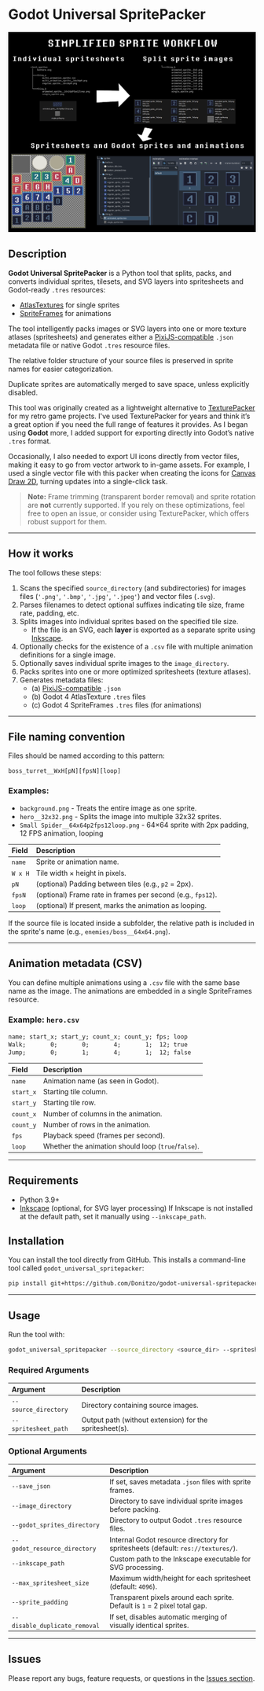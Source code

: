 # Godot Universal SpritePacker

![Example](https://github.com/Donitzo/godot-universal-spritepacker/blob/main/example.png)

## Description

**Godot Universal SpritePacker** is a Python tool that splits, packs, and converts individual sprites, tilesets, and SVG layers into spritesheets and Godot-ready `.tres` resources:
* [AtlasTextures](https://docs.godotengine.org/en/stable/classes/class_atlastexture.html) for single sprites
* [SpriteFrames](https://docs.godotengine.org/en/stable/classes/class_spriteframes.html) for animations

The tool intelligently packs images or SVG layers into one or more texture atlases (spritesheets) and generates either a [PixiJS-compatible](https://github.com/pixijs/pixijs/blob/main/packages/spritesheet/src/Spritesheet.ts) `.json` metadata file or native Godot `.tres` resource files.

The relative folder structure of your source files is preserved in sprite names for easier categorization.

Duplicate sprites are automatically merged to save space, unless explicitly disabled.

This tool was originally created as a lightweight alternative to [TexturePacker](https://www.codeandweb.com/texturepacker) for my retro game projects. I've used TexturePacker for years and think it’s a great option if you need the full range of features it provides. As I began using **Godot** more, I added support for exporting directly into Godot’s native `.tres` format.

Occasionally, I also needed to export UI icons directly from vector files, making it easy to go from vector artwork to in-game assets. For example, I used a single vector file with this packer when creating the icons for [Canvas Draw 2D](https://donitz.itch.io/canvas-draw-2d), turning updates into a single-click task.

> **Note:** Frame trimming (transparent border removal) and sprite rotation are **not** currently supported. If you rely on these optimizations, feel free to open an issue, or consider using TexturePacker, which offers robust support for them.
---

## How it works

The tool follows these steps:

1. Scans the specified `source_directory` (and subdirectories) for images files (`'.png'`, `'.bmp'`, `'.jpg'`, `'.jpeg'`) and vector files (`.svg`).
2. Parses filenames to detect optional suffixes indicating tile size, frame rate, padding, etc.
3. Splits images into individual sprites based on the specified tile size.
   - If the file is an SVG, each **layer** is exported as a separate sprite using [Inkscape](https://inkscape.org/).
4. Optionally checks for the existence of a `.csv` file with multiple animation definitions for a single image.
5. Optionally saves individual sprite images to the `image_directory`.
6. Packs sprites into one or more optimized spritesheets (texture atlases).
7. Generates metadata files:
   - (a) [PixiJS-compatible](https://github.com/pixijs/pixijs/blob/main/packages/spritesheet/src/Spritesheet.ts) `.json`
   - (b) Godot 4 AtlasTexture `.tres` files
   - (c) Godot 4 SpriteFrames `.tres` files (for animations)

---

## File naming convention

Files should be named according to this pattern:

```
boss_turret__WxH[pN][fpsN][loop]
```

### Examples:
- `background.png` - Treats the entire image as one sprite.
- `hero__32x32.png` - Splits the image into multiple 32x32 sprites.
- `Small Spider__64x64p2fps12loop.png` - 64×64 sprite with 2px padding, 12 FPS animation, looping

| Field   | Description                                                 |
|:--------|:------------------------------------------------------------|
| `name`  | Sprite or animation name.                                   |
| `W x H` | Tile width × height in pixels.                              |
| `pN`    | (optional) Padding between tiles (e.g., `p2` = 2px).        |
| `fpsN`  | (optional) Frame rate in frames per second (e.g., `fps12`). |
| `loop`  | (optional) If present, marks the animation as looping.      |

If the source file is located inside a subfolder, the relative path is included in the sprite's name (e.g., `enemies/boss__64x64.png`).

---

## Animation metadata (CSV)

You can define multiple animations using a `.csv` file with the same base name as the image. The animations are embedded in a single SpriteFrames resource.

### Example: `hero.csv`
```
name; start_x; start_y; count_x; count_y; fps; loop
Walk;       0;       0;       4;       1;  12; true
Jump;       0;       1;       4;       1;  12; false
```

| Field     | Description                                         |
|:----------|:----------------------------------------------------|
| `name`    | Animation name (as seen in Godot).                  |
| `start_x` | Starting tile column.                               |
| `start_y` | Starting tile row.                                  |
| `count_x` | Number of columns in the animation.                 |
| `count_y` | Number of rows in the animation.                    |
| `fps`     | Playback speed (frames per second).                 |
| `loop`    | Whether the animation should loop (`true`/`false`). |

---

## Requirements

- Python 3.9+
- [Inkscape](https://inkscape.org/) (optional, for SVG layer processing)
  If Inkscape is not installed at the default path, set it manually using `--inkscape_path`.

## Installation

You can install the tool directly from GitHub. This installs a command-line tool called `godot_universal_spritepacker`:

```bash
pip install git+https://github.com/Donitzo/godot-universal-spritepacker.git
```

---

## Usage

Run the tool with:

```bash
godot_universal_spritepacker --source_directory <source_dir> --spritesheet_path <output_path> [options]
```

### Required Arguments
| Argument             | Description                                             |
|:---------------------|:--------------------------------------------------------|
| `--source_directory` | Directory containing source images.                     |
| `--spritesheet_path` | Output path (without extension) for the spritesheet(s). |

### Optional Arguments
| Argument                     | Description                                                                      |
|:-----------------------------|:---------------------------------------------------------------------------------|
| `--save_json`                | If set, saves metadata `.json` files with sprite frames.                           |
| `--image_directory`          | Directory to save individual sprite images before packing.                       |
| `--godot_sprites_directory`  | Directory to output Godot `.tres` resource files.                                |
| `--godot_resource_directory` | Internal Godot resource directory for spritesheets (default: `res://textures/`). |
| `--inkscape_path`            | Custom path to the Inkscape executable for SVG processing.                       |
| `--max_spritesheet_size`     | Maximum width/height for each spritesheet (default: `4096`).                     |
| `--sprite_padding`           | Transparent pixels around each sprite. Default is `1` = 2 pixel total gap.      |
| `--disable_duplicate_removal`| If set, disables automatic merging of visually identical sprites.                |

---

## Issues

Please report any bugs, feature requests, or questions in the [Issues section](https://github.com/Donitzo/godot-universal-spritepacker/issues).
